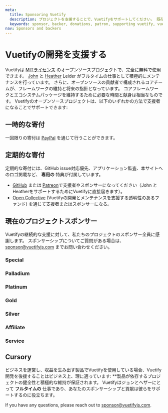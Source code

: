 ```yaml
---
meta:
  title: Sponsoring Vuetify
  description: プロジェクトを支援することで、Vuetifyをサポートしてください。 既存の機能のメンテナンスと新しい機能の開発に役立ちます。
  keywords: sponsor, backer, donations, patron, supporting vuetify, vuetify support
nav: Sponsors and backers
---
```


# Vuetifyの開発を支援する

Vuetifyは [MITライセンス](https://opensource.org/licenses/MIT) のオープンソースプロジェクトで、完全に無料で使用できます。  [John](https://github.com/johnleider) と [Heather](https://github.com/heatherleider) Leider がフルタイムの仕事として積極的にメンテナンスを行っています。 さらに、オープンソースの貢献者で構成されるコアチームが、フレームワークの維持と将来の指針となっています。 コアフレームワークとエコシステムパッケージを維持するために必要な時間と献身は相当なものです。 Vuetifyのオープンソースプロジェクトは、以下のいずれかの方法で支援者になることでサポートできます:

## 一時的な寄付

一回限りの寄付は [PayPal](https://paypal.me/vuetify) を通じて行うことができます。

## 定期的な寄付

定期的な寄付には、GitHub issue対応優先、アプリケーション監査、本サイトへのロゴ掲載など、 **専用の** 特典が付属しています。

- [GitHub](https://github.com/sponsors/johnleider) または [Patreon](https://www.patreon.com/vuetify)で支援者やスポンサーになってください（John と HeatherをサポートするためにVuetifyに直接届きます）。
- [Open Collective](https://opencollective.com/vuetify) (Vuetifyの開発とメンテナンスを支援する透明性のあるファンド) を通じて支援者またはスポンサーになる。

## 現在のプロジェクトスポンサー

Vuetifyの継続的な支援に対して、私たちのプロジェクトのスポンサー全員に感謝します。 スポンサーシップについてご質問がある場合は、 [sponsor@vuetifyjs.com](mailto:sponsor@vuetifyjs.com) までお問い合わせください。

### Special

<sponsors tier="-1" />

### Palladium

<sponsors tier="0" />

### Platinum

<sponsors tier="2" />

### Gold

<sponsors tier="3" />

### Silver

<sponsors tier="4" />

### Affiliate

<sponsors tier="5" />

### Service

<sponsors tier="6" />

## Cursory

ビジネスを運営し、収益を生み出す製品でVuetifyを使用している場合、Vuetify開発を後援することはビジネス上、理に適っています: **製品が依存するプロジェクトの健全性と積極的な維持が保証されます。</em> Vuetifyはジョンとヘザーにとって **フルタイムの** 仕事であり、あなたのスポンサーシップと貢献は彼らをサポートするのに役立ちます。

If you have any questions, please reach out to [sponsor@vuetifyjs.com](mailto:sponsor@vuetifyjs.com).

<backmatter />
